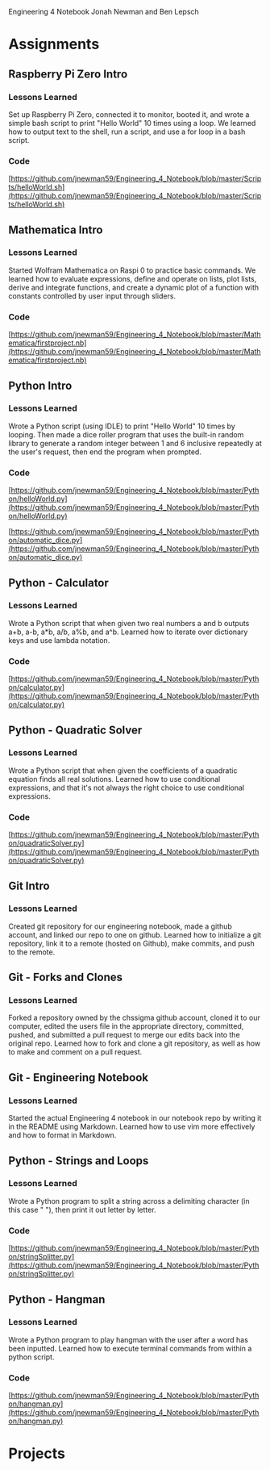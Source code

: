 Engineering 4 Notebook
Jonah Newman and Ben Lepsch

# Assignments

## Raspberry Pi Zero Intro

### Lessons Learned

Set up Raspberry Pi Zero, connected it to monitor, booted it, and wrote a simple bash script to print "Hello World" 10 times using a loop. We learned how to output text to the shell, run a script, and use a for loop in a bash script.

### Code

[https://github.com/jnewman59/Engineering_4_Notebook/blob/master/Scripts/helloWorld.sh](https://github.com/jnewman59/Engineering_4_Notebook/blob/master/Scripts/helloWorld.sh)

## Mathematica Intro

### Lessons Learned

Started Wolfram Mathematica on Raspi 0 to practice basic commands. We learned how to evaluate expressions, define and operate on lists, plot lists, derive and integrate functions, and create a dynamic plot of a function with constants controlled by user input through sliders. 

### Code

[https://github.com/jnewman59/Engineering_4_Notebook/blob/master/Mathematica/firstproject.nb](https://github.com/jnewman59/Engineering_4_Notebook/blob/master/Mathematica/firstproject.nb)

## Python Intro

### Lessons Learned

Wrote a Python script (using IDLE) to print "Hello World" 10 times by looping. Then made a dice roller program that uses the built-in random library to generate a random integer between 1 and 6 inclusive repeatedly at the user's request, then end the program when prompted.

### Code

[https://github.com/jnewman59/Engineering_4_Notebook/blob/master/Python/helloWorld.py](https://github.com/jnewman59/Engineering_4_Notebook/blob/master/Python/helloWorld.py)

[https://github.com/jnewman59/Engineering_4_Notebook/blob/master/Python/automatic_dice.py](https://github.com/jnewman59/Engineering_4_Notebook/blob/master/Python/automatic_dice.py)

## Python - Calculator

### Lessons Learned

Wrote a Python script that when given two real numbers a and b outputs a+b, a-b, a\*b, a/b, a%b, and a^b. Learned how to iterate over dictionary keys and use lambda notation.

### Code

[https://github.com/jnewman59/Engineering_4_Notebook/blob/master/Python/calculator.py](https://github.com/jnewman59/Engineering_4_Notebook/blob/master/Python/calculator.py)

## Python - Quadratic Solver

### Lessons Learned

Wrote a Python script that when given the coefficients of a quadratic equation finds all real solutions. Learned how to use conditional expressions, and that it's not always the right choice to use conditional expressions.

### Code

[https://github.com/jnewman59/Engineering_4_Notebook/blob/master/Python/quadraticSolver.py](https://github.com/jnewman59/Engineering_4_Notebook/blob/master/Python/quadraticSolver.py)

## Git Intro

### Lessons Learned

Created git repository for our engineering notebook, made a github account, and linked our repo to one on github. Learned how to initialize a git repository, link it to a remote (hosted on Github), make commits, and push to the remote. 

## Git - Forks and Clones

### Lessons Learned

Forked a repository owned by the chssigma github account, cloned it to our computer, edited the users file in the appropriate directory, committed, pushed, and submitted a pull request to merge our edits back into the original repo. Learned how to fork and clone a git repository, as well as how to make and comment on a pull request.

## Git - Engineering Notebook

### Lessons Learned

Started the actual Engineering 4 notebook in our notebook repo by writing it in the README using Markdown. Learned how to use vim more effectively and how to format in Markdown.

## Python - Strings and Loops

### Lessons Learned

Wrote a Python program to split a string across a delimiting character (in this case " "), then print it out letter by letter.

### Code

[https://github.com/jnewman59/Engineering_4_Notebook/blob/master/Python/stringSplitter.py](https://github.com/jnewman59/Engineering_4_Notebook/blob/master/Python/stringSplitter.py)

## Python - Hangman

### Lessons Learned

Wrote a Python program to play hangman with the user after a word has been inputted. Learned how to execute terminal commands from within a python script.

### Code

[https://github.com/jnewman59/Engineering_4_Notebook/blob/master/Python/hangman.py](https://github.com/jnewman59/Engineering_4_Notebook/blob/master/Python/hangman.py)

# Projects
